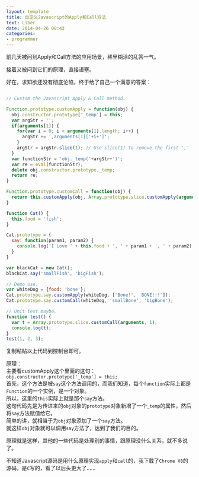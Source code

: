 ```yaml
---
layout: template
title: 自定义Javascript的Apply和Call方法
text: Liber
date: 2014-04-26 00:43
categories:
- programmer
---
```


前几天被问到Apply和Call方法的应用场景，稀里糊涂的乱答一气。  

接着又被问到它们的原理，直接语塞。  

好在，求知欲还没有彻底沦陷，终于给了自己一个满意的答案：  

~~~ javascript

// Custom the Javascript Apply & Call method.

Function.prototype.customApply = function(obj) {
  obj.constructor.prototype['_temp'] = this;
  var argStr = '';
  if(arguments[1]) {
    for(var i = 0; i < arguments[1].length; i++) {
      argStr += ',arguments[1]['+i+']';
    }
    argStr = argStr.slice(1); // Use slice(1) to remove the first ','
  }
  var functionStr = 'obj._temp('+argStr+')';
  var re = eval(functionStr);
  delete obj.constructor.prototype._temp;
  return re;
}

Function.prototype.customCall = function(obj) {
  return this.customApply(obj, Array.prototype.slice.customApply(arguments, [1]));
}

function Cat() {
  this.food = 'fish';
}

Cat.prototype = {
  say: function(param1, param2) {
    console.log('I Love ' + this.food + ', ' + param1 + ', ' + param2);
  }
}

var blackCat = new Cat();
blackCat.say('smallFish', 'bigFish');

// Demo use.
var whiteDog = {food: 'bone'};
Cat.prototype.say.customApply(whiteDog, ['Bone!', 'BONE!!!']);
Cat.prototype.say.customCall(whiteDog, 'smallBone', 'bigBone');

// Unit test maybe.
function test() {
  var t = Array.prototype.slice.customCall(arguments, 1);
  console.log(t);
}
test(1, 2, 3);

~~~

复制粘贴以上代码到控制台即可。  

原理：  
主要看customApply这个里面的这句：  
`obj.constructor.prototype['_temp'] = this;`  
首先，这个方法是被`say`这个方法调用的，而我们知道，每个`function`实际上都是`Function`的一个实例，是一个对象。  
所以，这里的`this`实际上就是那个`say`方法。  
这句代码先是为传进来的`obj`对象的`prototype`对象新增了一个`_temp`的属性，然后将`say`方法赋值给它。  
简单的讲，就相当于为`obj`对象添加了一个`say`方法。  
就这样`obj`对象就可以调用`say`方法了，达到了我们的目的。  

原理就是这样，其他的一些代码是处理别的事情，跟原理没什么关系，就不多说了。  

不知道Javascript源码是用什么原理实现`apply`和`call`的，我下载了`Chrome V8`的源码，是`C`写的，看了以后头更大了......  






